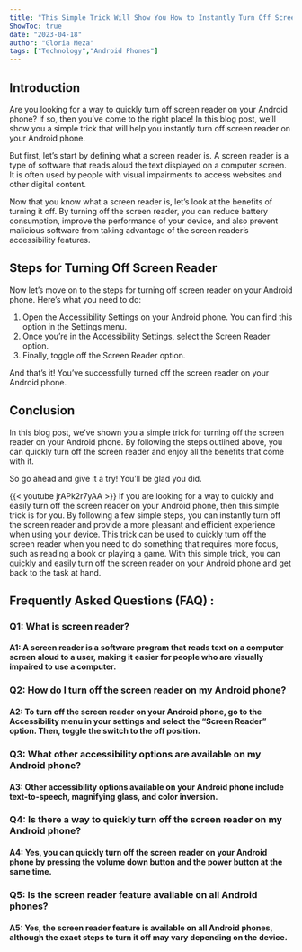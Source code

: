 ```yaml
---
title: "This Simple Trick Will Show You How to Instantly Turn Off Screen Reader on Your Android Phone!"
ShowToc: true 
date: "2023-04-18"
author: "Gloria Meza" 
tags: ["Technology","Android Phones"]
---
```

## Introduction 

Are you looking for a way to quickly turn off screen reader on your Android phone? If so, then you’ve come to the right place! In this blog post, we’ll show you a simple trick that will help you instantly turn off screen reader on your Android phone. 

But first, let’s start by defining what a screen reader is. A screen reader is a type of software that reads aloud the text displayed on a computer screen. It is often used by people with visual impairments to access websites and other digital content. 

Now that you know what a screen reader is, let’s look at the benefits of turning it off. By turning off the screen reader, you can reduce battery consumption, improve the performance of your device, and also prevent malicious software from taking advantage of the screen reader’s accessibility features. 

## Steps for Turning Off Screen Reader

Now let’s move on to the steps for turning off screen reader on your Android phone. Here’s what you need to do: 

1. Open the Accessibility Settings on your Android phone. You can find this option in the Settings menu. 
2. Once you’re in the Accessibility Settings, select the Screen Reader option. 
3. Finally, toggle off the Screen Reader option. 

And that’s it! You’ve successfully turned off the screen reader on your Android phone. 

## Conclusion 

In this blog post, we’ve shown you a simple trick for turning off the screen reader on your Android phone. By following the steps outlined above, you can quickly turn off the screen reader and enjoy all the benefits that come with it. 

So go ahead and give it a try! You’ll be glad you did.

{{< youtube jrAPk2r7yAA >}} 
If you are looking for a way to quickly and easily turn off the screen reader on your Android phone, then this simple trick is for you. By following a few simple steps, you can instantly turn off the screen reader and provide a more pleasant and efficient experience when using your device. This trick can be used to quickly turn off the screen reader when you need to do something that requires more focus, such as reading a book or playing a game. With this simple trick, you can quickly and easily turn off the screen reader on your Android phone and get back to the task at hand.

## Frequently Asked Questions (FAQ) :
<h3>Q1: What is screen reader?</h3>

<h4>A1: A screen reader is a software program that reads text on a computer screen aloud to a user, making it easier for people who are visually impaired to use a computer.</h4>

<h3>Q2: How do I turn off the screen reader on my Android phone?</h3>

<h4>A2: To turn off the screen reader on your Android phone, go to the Accessibility menu in your settings and select the “Screen Reader” option. Then, toggle the switch to the off position.</h4>

<h3>Q3: What other accessibility options are available on my Android phone?</h3>

<h4>A3: Other accessibility options available on your Android phone include text-to-speech, magnifying glass, and color inversion.</h4>

<h3>Q4: Is there a way to quickly turn off the screen reader on my Android phone?</h3>

<h4>A4: Yes, you can quickly turn off the screen reader on your Android phone by pressing the volume down button and the power button at the same time.</h4>

<h3>Q5: Is the screen reader feature available on all Android phones?</h3>

<h4>A5: Yes, the screen reader feature is available on all Android phones, although the exact steps to turn it off may vary depending on the device.</h4>


